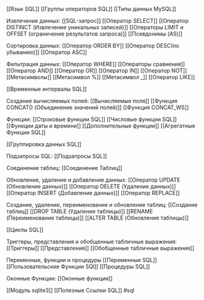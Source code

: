 [[Язык SQL]]
[[Группы операторов SQL]]
[[Типы данных MySQL]]

Извлечение данных:
[[SQL-запрос]]
[[Оператор SELECT]]
[[Оператор DISTINCT (Извлечение уникальных записей)]]
[[Операторы LIMIT и OFFSET (ограничение результатов запроса)]]
[[Псевдонимы (AS)]]

Сортировка данных:
[[Оператор ORDER BY]]
[[Оператор DESC(по убыванию)]]
[[Оператор ASC]]

Фильтрация данных:
[[Оператор WHERE]]
[[Операторы сравнения]]
[[Оператор AND]]
[[Оператор OR]]
[[Оператор IN]]
[[Оператор NOT]]
[[Метасимволы]]
[[Метасимвол %]]
[[Метасимвол  _]]
[[Оператор LIKE]]

[[Временные интервалы SQL]]

Cоздание вычисляемых полей:
[[Вычисляемые поля]]
[[Функция CONCAT() (Объединение значений полей)]]
[[Функция CONCAT_WS]]

Функции:
[[Строковые функции SQL]]
[[Числовые функции SQL]]
[[Функции даты и времени]]
[[Дополнительные функции]]
[[Агрегатные Функции SQL]]

[[Группировка данных SQL]]

Подзапросы SQL:
[[Подзапросы SQL]]

Соединение таблиц:
[[Соединение Таблиц]]

Обновление, удаление и добавление данных:
[[Оператор UPDATE (Обновление данных)]]
[[Оператор DELETE (Удаление данных)]]
[[Оператор INSERT (Добавление данных)]]
[[Оператор REPLACE]]

Создание,  удаление, переименование и обновление таблиц:
[[Создание таблиц]]
[[DROP TABLE (Удаление таблицы)]]
[[RENAME (Переименование таблицы)]]
[[ALTER TABLE (Обновление таблицы)]]

[[Циклы SQL]]


Триггеры, представления и обобщенные табличные выражения:
[[Триггеры]]
[[Представления]]
[[Обобщенные табличные выражения]]

Переменные, функции и процедуры
[[Переменные SQL]]
[[Пользовательские Функции SQl]]
[[Процедуры SQL]]

Оконные Функции:
[[Оконные функции]]













[[Модуль sqlite3]]
[[Полезные Ссылки SQL]]
#sql